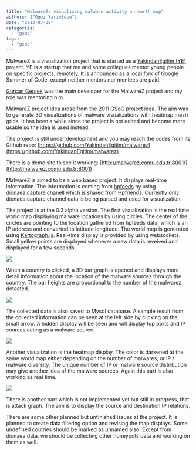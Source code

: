 ```yaml
---
title: "MalwareZ: visualizing malware activity on earth map"
authors: ["Oguz Yarimtepe"]
date: "2013-07-30"
categories: 
  - "gsoc"
tags: 
  - "gsoc"
---
```


MalwareZ is a visualization project that is started as a [YakindanEgitim (YE)](http://yakindanegitim.org/) project. YE is a startup that me and some collegues mentor young people on specific projects, remotely. It is announced as a local fork of Google Summer of Code, except neither mentors nor mentees are paid.

[Gürcan Gerçek](http://ggercek.wordpress.com/) was the main developer for the MalwareZ project and my role was mentoring him.

MalwareZ project idea arose from the 2011 GSoC project idea. The aim was to generate 3D visualizations of malware visualizations with heatmap mesh grids. It has been a while since the project is not edited and become more usable so the idea is used instead.

The project is still under development and you may reach the codes from its Github repo: [https://github.com/YakindanEgitim/malwarez](https://github.com/YakindanEgitim/malwarez)

There is a demo site to see it working: [http://malwarez.comu.edu.tr:8001/](http://malwarez.comu.edu.tr:8001)

MalwareZ is aimed to be a web based project. It displays real-time information. The information is coming from [hpfeeds](https://github.com/rep/hpfeeds) by using dionaea.capture chanell which is shared from [Hpfriends](http://hpfriends.honeycloud.net). Currently only dionaea.capture channel data is being parsed and used for visualization.

The project is at the 0.2 alpha version. The first visualization is the real time world map displaying malware locations by using circles. The center of the circles are pointing to the location gathered from hpfeeds data, which is an IP address and converted to latitude longitude. The world map is generated using [Kartograph.js](http://kartograph.org/about/kartograph.js/). Real-time display is provided by using websockets. Small yellow points are displayed whenever a new data is reveived and displayed for a few seconds.

![](images/drupal_image_1071.jpg)

When a country is clicked, a 3D bar graph is opened and displays more detail information about the location of the malware sources through the country. The bar heights are proportional to the number of the malwarez detected.

![](images/drupal_image_1072.jpg)

The collected data is also saved to Mysql database. A sample result from the collected information can be seen at the left side by clicking on the small arrow. A hidden display will be seen and will display top ports and IP sources acting as a malware source.

![](images/drupal_image_1073.jpg)

Another visualization is the heatmap display. The color is darkened at the same world map either depending on the number of malwares, or IP / malware diversity. The unique number of IP or malware source distribution may give another idea of the malware sources. Again this part is also working as real time.

![](images/drupal_image_1074.jpg)

There is another part which is not implemented yet but still in progress, that is attack graph. The aim is to display the source and destination IP relations.

There are some other planned but unfinished issues at the project. It is planned to create data filtering option and revising the map displays. Some undefined coutries should be marked as unnamed also. Except from dionaea data, we should be collecting other honeypots data and working on them as well.
